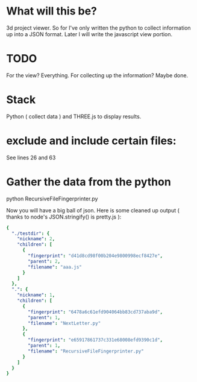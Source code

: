 # What will this be?
3d project viewer. So for I've only written the python to collect information up into a JSON format. Later I will write the javascript view portion. 

# TODO
For the view? Everything. For collecting up the information? Maybe done. 

# Stack
Python ( collect data ) and THREE.js to display results.

# exclude and include certain files:
See lines 26 and 63

# Gather the data from the python
python RecursiveFileFingerprinter.py  
  
Now you will have a big ball of json. Here is some cleaned up output ( thanks to node's JSON.stringify() is pretty.js ):    
```yaml
{  
  "./testdir": {  
    "nickname": 2,  
    "children": [  
      {  
        "fingerprint": "d41d8cd98f00b204e9800998ecf8427e",  
        "parent": 2,  
        "filename": "aaa.js"  
      }  
    ]  
  },  
  ".": {  
    "nickname": 1,  
    "children": [  
      {  
        "fingerprint": "6478a6c61efd904064bb83cd737aba9d",  
        "parent": 1,  
        "filename": "NextLetter.py"  
      },  
      {  
        "fingerprint": "e65917861737c331e68008efd9390c1d",  
        "parent": 1,  
        "filename": "RecursiveFileFingerprinter.py"  
      }  
    ]  
  }  
}  
```



